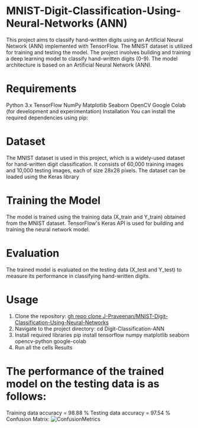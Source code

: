# MNIST-Digit-Classification-Using-Neural-Networks (ANN)

This project aims to classify hand-written digits using an Artificial Neural Network (ANN) implemented with TensorFlow. The MNIST dataset is utilized for training and testing the model.
The project involves building and training a deep learning model to classify hand-written digits (0-9). The model architecture is based on an Artificial Neural Network (ANN).

# Requirements
Python 3.x
TensorFlow
NumPy
Matplotlib
Seaborn
OpenCV
Google Colab (for development and experimentation)
Installation
You can install the required dependencies using pip:

# Dataset
The MNIST dataset is used in this project, which is a widely-used dataset for hand-written digit classification. It consists of 60,000 training images and 10,000 testing images, each of size 28x28 pixels.
The dataset can be loaded using the Keras library

# Training the Model
The model is trained using the training data (X_train and Y_train) obtained from the MNIST dataset. TensorFlow's Keras API is used for building and training the neural network model.

# Evaluation
The trained model is evaluated on the testing data (X_test and Y_test) to measure its performance in classifying hand-written digits.

# Usage
1. Clone the repository:
    [gh repo clone J-Praveenan/MNIST-Digit-Classification-Using-Neural-Networks](https://github.com/J-Praveenan/MNIST-Digit-Classification-Using-Neural-Networks.git)
2. Navigate to the project directory:
    cd Digit-Classification-ANN
3. Install required libraries
    pip install tensorflow numpy matplotlib seaborn opencv-python google-colab
4. Run all the cells
    Results
   
# The performance of the trained model on the testing data is as follows:

Training data accuracy = 98.88 %
Testing data accuracy = 97.54 %
Confusion Matrix:
![ConfusionMetrics](https://github.com/J-Praveenan/MNIST-Digit-Classification-Using-Neural-Networks/assets/138190595/e389b95a-1fdb-4669-b4a2-4efb033d9027)

